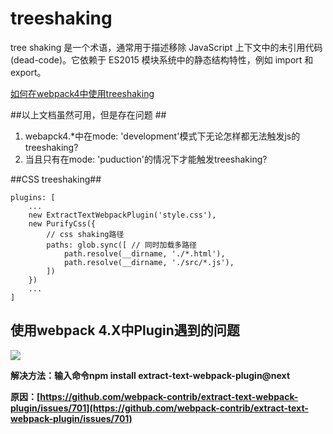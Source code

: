 # treeshaking #
tree shaking 是一个术语，通常用于描述移除 JavaScript 上下文中的未引用代码(dead-code)。它依赖于 ES2015 模块系统中的静态结构特性，例如 import 和 export。

[如何在webpack4中使用treeshaking](https://webpack.docschina.org/guides/tree-shaking/)

##以上文档虽然可用，但是存在问题 ##

1. webapck4.*中在mode: 'development'模式下无论怎样都无法触发js的treeshaking?
2. 当且只有在mode: 'puduction'的情况下才能触发treeshaking?


##CSS treeshaking##

	plugins: [
		...
		new ExtractTextWebpackPlugin('style.css'),
		new PurifyCss({
			// css shaking路径
			paths: glob.sync([ // 同时加载多路径
				path.resolve(__dirname, './*.html'),
				path.resolve(__dirname, './src/*.js'),
			])
		})
		...
	]

## 使用webpack 4.X中Plugin遇到的问题 ##

![](https://i.imgur.com/PIEkV5h.png)


**解决方法：输入命令npm install extract-text-webpack-plugin@next**

**原因：[https://github.com/webpack-contrib/extract-text-webpack-plugin/issues/701](https://github.com/webpack-contrib/extract-text-webpack-plugin/issues/701)**
